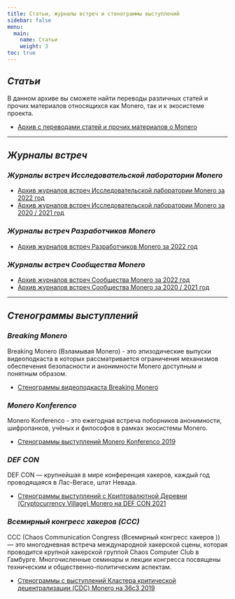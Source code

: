 ```yaml
---
title: Статьи, журналы встреч и стенограммы выступлений
sidebar: false
menu:
  main:
    name: Статьи
    weight: 3
toc: true
---
```


## _Статьи_

В данном архиве вы сможете найти переводы различных статей и прочих материалов относящихся как Monero, так и к экосистеме проекта.

- [Архив с переводами статей и прочих материалов о Monero](/copyright/articles-list/)

---

## _Журналы встреч_

### _Журналы встреч Исследовательской лаборатории Monero_

- [Архив журналов встреч Исследовательской лаборатории Monero за 2022 год](/logs/monero-research-lab-logs/2022/)  
- [Архив журналов встреч Исследовательской лаборатории Monero за 2020 / 2021 год](/logs/monero-research-lab-logs/2020-2021/)

### _Журналы встреч Разработчиков Monero_

- [Архив журналов встреч Разработчиков Monero за 2022 год](/logs/monero-dev-logs/2022/)  

### _Журналы встреч Сообщества Monero_

- [Архив журналов встреч Сообщества Monero за 2022 год](/logs/monero-community-logs/2022/)  
- [Архив журналов встреч Сообщества Monero за 2020 / 2021 год](/logs/monero-community-logs/2020-2021/)  

---

## _Стенограммы выступлений_

### _Breaking Monero_

Breaking Monero (Взламывая Monero) - это эпизодические выпуски видеоподкаста в которых рассматривается ограничения механизмов обеспечения безопасности и анонимности Monero доступным и понятным образом.

- [Стенограммы видеоподкаста Breaking Monero](/logs/breaking-monero/)

### _Monero Konferenco_

Monero Konferenco - это ежегодная встреча поборников анонимности, шифропанков, учёных и философов в рамках экосистемы Monero.​

- [Стенограммы выступлений Monero Konferenco 2019](/logs/konferenco-2019/)

### _DEF CON_

DEF CON — крупнейшая в мире конференция хакеров, каждый год проводящаяся в Лас-Вегасе, штат Невада.

- [Стенограммы выступлений с Криптовалютной Деревни (Cryptocurrency Village) Monero на DEF CON 2021](/logs/cryptocurrency-village-def-con-2021/)

### _Всемирный конгресс хакеров (ССС)_

CCC (Chaos Communication Congress (Всемирный конгресс хакеров )) — это многодневная встреча международной хакерской сцены, которая проводится крупной хакерской группой Chaos Computer Club в Гамбурге. Многочисленные семинары и лекции конгресса посвящены техническим и общественно-политическим аспектам.

- [Стенограммы с выступлений Кластера критической децентрализации (CDC) Monero на 36c3 2019](/logs/cdc-36с3-2019/)
